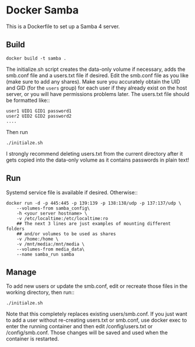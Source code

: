 # Docker Samba

This is a Dockerfile to set up a Samba 4 server.

## Build

    docker build -t samba .

The initialize.sh script creates the data-only volume if necessary, adds the
smb.conf file and a users.txt file if desired. Edit the smb.conf file as you
like (make sure to add any shares). Make sure you accurately obtain the UID and
GID (for the `users` group) for each user if they already exist on the host
server, or you will have permissions problems later. The users.txt file should
be formatted like::

    user1 UID1 GID1 password1
    user2 UID2 GID2 password2
    ....

Then run

    ./initialze.sh

I strongly recommend deleting users.txt from the current directory after it gets
copied into the data-only volume as it contains passwords in plain text!

## Run

Systemd service file is available if desired. Otherwise::

    docker run -d -p 445:445 -p 139:139 -p 138:138/udp -p 137:137/udp \
        --volumes-from samba_config\
        -h <your server hostname> \
        -v /etc/localtime:/etc/localtime:ro
        ## The next 3 lines are just examples of mounting different folders
        ## and/or volumes to be used as shares
        -v /home:/home \
        -v /mnt/media:/mnt/media \
        --volumes-from media_data\
        --name samba_run samba

## Manage

To add new users or update the smb.conf, edit or recreate those files in the
working directory, then run::

    ./initialze.sh

Note that this completely replaces existing users/smb.conf. If you just want to
add a user without re-creating users.txt or smb.conf, use docker exec to enter
the running container and then edit /config/users.txt or /config/smb.conf. Those
changes will be saved and used when the container is restarted.
